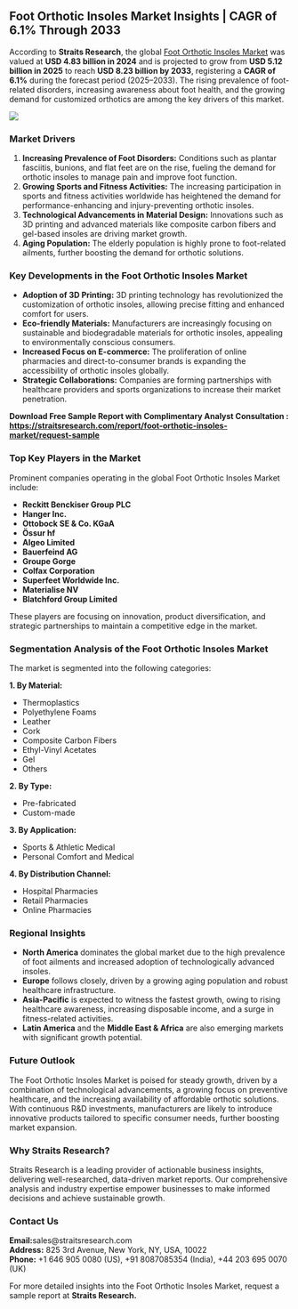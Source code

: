 <h2>Foot Orthotic Insoles Market Insights | CAGR of 6.1% Through 2033</h2>
<p>According to <strong>Straits Research</strong>, the global <a href="https://straitsresearch.com/report/foot-orthotic-insoles-market">Foot Orthotic Insoles Market</a>&nbsp;was valued at <strong>USD 4.83 billion in 2024</strong> and is projected to grow from <strong>USD 5.12 billion in 2025</strong> to reach <strong>USD 8.23 billion by 2033</strong>, registering a <strong>CAGR of 6.1%</strong> during the forecast period (2025&ndash;2033). The rising prevalence of foot-related disorders, increasing awareness about foot health, and the growing demand for customized orthotics are among the key drivers of this market.</p>
<img src="https://blogger.googleusercontent.com/img/b/R29vZ2xl/AVvXsEityIKdOKSACbEJR6_CmzhzsHs7YXPaMVbl1owwBiPYbUYhmQN8jF_7sErckiXHXllW7BHGmNwujBROhWDU6LuzFSChkrL4tm-21_9p523pyGXx99o_oODBaDqFzXJTGa2GDoj6Zeh3blgiBrPcilJzUfXvnXIcH1egPdLww4H3JHY1zV6yvaTwSF-T/s954/16.jpg">
<h3><strong>Market Drivers</strong></h3>
<ol>
<li><strong>Increasing Prevalence of Foot Disorders:</strong> Conditions such as plantar fasciitis, bunions, and flat feet are on the rise, fueling the demand for orthotic insoles to manage pain and improve foot function.</li>
<li><strong>Growing Sports and Fitness Activities:</strong> The increasing participation in sports and fitness activities worldwide has heightened the demand for performance-enhancing and injury-preventing orthotic insoles.</li>
<li><strong>Technological Advancements in Material Design:</strong> Innovations such as 3D printing and advanced materials like composite carbon fibers and gel-based insoles are driving market growth.</li>
<li><strong>Aging Population:</strong> The elderly population is highly prone to foot-related ailments, further boosting the demand for orthotic solutions.</li>
</ol>
<h3><strong>Key Developments in the Foot Orthotic Insoles Market</strong></h3>
<ul>
<li><strong>Adoption of 3D Printing:</strong> 3D printing technology has revolutionized the customization of orthotic insoles, allowing precise fitting and enhanced comfort for users.</li>
<li><strong>Eco-friendly Materials:</strong> Manufacturers are increasingly focusing on sustainable and biodegradable materials for orthotic insoles, appealing to environmentally conscious consumers.</li>
<li><strong>Increased Focus on E-commerce:</strong> The proliferation of online pharmacies and direct-to-consumer brands is expanding the accessibility of orthotic insoles globally.</li>
<li><strong>Strategic Collaborations:</strong> Companies are forming partnerships with healthcare providers and sports organizations to increase their market penetration.</li>
</ul>
<p><strong>Download Free Sample Report with&nbsp;Complimentary Analyst Consultation : <a href="https://straitsresearch.com/report/foot-orthotic-insoles-market/request-sample">https://straitsresearch.com/report/foot-orthotic-insoles-market/request-sample</a><br /></strong></p>
<h3><strong>Top Key Players in the Market</strong></h3>
<p>Prominent companies operating in the global Foot Orthotic Insoles Market include:</p>
<ul>
<li><strong>Reckitt Benckiser Group PLC</strong></li>
<li><strong>Hanger Inc.</strong></li>
<li><strong>Ottobock SE &amp; Co. KGaA</strong></li>
<li><strong>&Ouml;ssur hf</strong></li>
<li><strong>Algeo Limited</strong></li>
<li><strong>Bauerfeind AG</strong></li>
<li><strong>Groupe Gorge</strong></li>
<li><strong>Colfax Corporation</strong></li>
<li><strong>Superfeet Worldwide Inc.</strong></li>
<li><strong>Materialise NV</strong></li>
<li><strong>Blatchford Group Limited</strong></li>
</ul>
<p>These players are focusing on innovation, product diversification, and strategic partnerships to maintain a competitive edge in the market.</p>
<h3><strong>Segmentation Analysis of the Foot Orthotic Insoles Market</strong></h3>
<p>The market is segmented into the following categories:</p>
<p><strong>1. By Material:</strong></p>
<ul>
<li>Thermoplastics</li>
<li>Polyethylene Foams</li>
<li>Leather</li>
<li>Cork</li>
<li>Composite Carbon Fibers</li>
<li>Ethyl-Vinyl Acetates</li>
<li>Gel</li>
<li>Others</li>
</ul>
<p><strong>2. By Type:</strong></p>
<ul>
<li>Pre-fabricated</li>
<li>Custom-made</li>
</ul>
<p><strong>3. By Application:</strong></p>
<ul>
<li>Sports &amp; Athletic Medical</li>
<li>Personal Comfort and Medical</li>
</ul>
<p><strong>4. By Distribution Channel:</strong></p>
<ul>
<li>Hospital Pharmacies</li>
<li>Retail Pharmacies</li>
<li>Online Pharmacies</li>
</ul>
<h3><strong>Regional Insights</strong></h3>
<ul>
<li><strong>North America</strong> dominates the global market due to the high prevalence of foot ailments and increased adoption of technologically advanced insoles.</li>
<li><strong>Europe</strong> follows closely, driven by a growing aging population and robust healthcare infrastructure.</li>
<li><strong>Asia-Pacific</strong> is expected to witness the fastest growth, owing to rising healthcare awareness, increasing disposable income, and a surge in fitness-related activities.</li>
<li><strong>Latin America</strong> and the <strong>Middle East &amp; Africa</strong> are also emerging markets with significant growth potential.</li>
</ul>
<h3><strong>Future Outlook</strong></h3>
<p>The Foot Orthotic Insoles Market is poised for steady growth, driven by a combination of technological advancements, a growing focus on preventive healthcare, and the increasing availability of affordable orthotic solutions. With continuous R&amp;D investments, manufacturers are likely to introduce innovative products tailored to specific consumer needs, further boosting market expansion.</p>
<h3><strong>Why Straits Research?</strong></h3>
<p>Straits Research is a leading provider of actionable business insights, delivering well-researched, data-driven market reports. Our comprehensive analysis and industry expertise empower businesses to make informed decisions and achieve sustainable growth.</p>
<h3><strong>Contact Us</strong></h3>
<p><strong>Email:</strong><a rel="">sales@straitsresearch.com</a><br /><strong>Address:</strong> 825 3rd Avenue, New York, NY, USA, 10022<br /><strong>Phone:</strong> +1 646 905 0080 (US), +91 8087085354 (India), +44 203 695 0070 (UK)</p>
<p>For more detailed insights into the Foot Orthotic Insoles Market, request a sample report at <strong>Straits Research.</strong></p>
